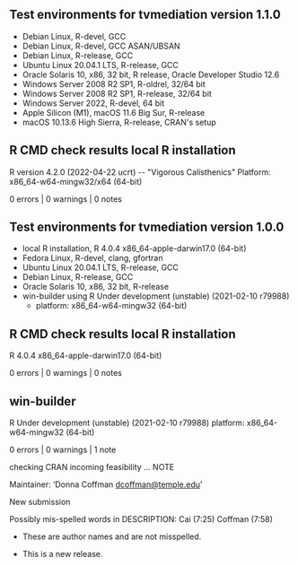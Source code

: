 ## Test environments for tvmediation version 1.1.0
* Debian Linux, R-devel, GCC
* Debian Linux, R-devel, GCC ASAN/UBSAN
* Debian Linux, R-release, GCC
* Ubuntu Linux 20.04.1 LTS, R-release, GCC
* Oracle Solaris 10, x86, 32 bit, R release, Oracle Developer Studio 12.6
* Windows Server 2008 R2 SP1, R-oldrel, 32/64 bit
* Windows Server 2008 R2 SP1, R-release, 32/64 bit
* Windows Server 2022, R-devel, 64 bit
* Apple Silicon (M1), macOS 11.6 Big Sur, R-release
* macOS 10.13.6 High Sierra, R-release, CRAN's setup

## R CMD check results local R installation
R version 4.2.0 (2022-04-22 ucrt) -- "Vigorous Calisthenics"
Platform: x86_64-w64-mingw32/x64 (64-bit)

0 errors | 0 warnings | 0 notes


## Test environments for tvmediation version 1.0.0
* local R installation, R 4.0.4 x86_64-apple-darwin17.0 (64-bit)
* Fedora Linux, R-devel, clang, gfortran
* Ubuntu Linux 20.04.1 LTS, R-release, GCC
* Debian Linux, R-release, GCC
* Oracle Solaris 10, x86, 32 bit, R-release
* win-builder using R Under development (unstable) (2021-02-10 r79988)
   * platform: x86_64-w64-mingw32 (64-bit)

## R CMD check results local R installation
R 4.0.4 x86_64-apple-darwin17.0 (64-bit)

0 errors | 0 warnings | 0 notes

## win-builder 
R Under development (unstable) (2021-02-10 r79988)
platform: x86_64-w64-mingw32 (64-bit)

0 errors | 0 warnings | 1 note

checking CRAN incoming feasibility ... NOTE

Maintainer: ‘Donna Coffman <dcoffman@temple.edu>’

New submission

Possibly mis-spelled words in DESCRIPTION:
  Cai (7:25)
  Coffman (7:58)
  
* These are author names and are not misspelled.

* This is a new release.

